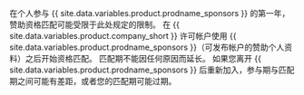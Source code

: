 在个人参与 {{ site.data.variables.product.prodname_sponsors }} 的第一年，赞助资格匹配可能受限于此处规定的限制。 在 {{ site.data.variables.product.company_short }} 许可帐户使用 {{ site.data.variables.product.prodname_sponsors }}（可发布帐户的赞助个人资料）之后开始资格匹配。 匹配期不能因任何原因而延长。 如果您离开 {{ site.data.variables.product.prodname_sponsors }} 后重新加入，参与期与匹配期之间可能有差距，或者您的匹配期可能过期。
